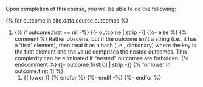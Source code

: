 Upon completion of this course, you will be able to do the following:

{% for outcome in site.data.course.outcomes %}
1. {% if outcome.first == nil -%}
   {{- outcome | strip -}}
   {%- else %}
   {% comment %}
     Rather obscene, but if the outcome isn't a string (i.e., it has a 'first'
     element), then treat it as a hash (i.e., dictionary) where the key is the
     first element and the value comprises the nested outcomes. This complexity
     can be eliminated if "nested" outcomes are forbidden.
   {% endcomment %}
   {{- outcome.first[0] | strip -}}
     {% for lower in outcome.first[1] %}
     1. {{ lower }}
     {% endfor %}
   {%- endif -%}
{%- endfor %}
